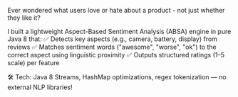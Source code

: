 Ever wondered what users love or hate about a product - not just whether they like it?

I built a lightweight Aspect-Based Sentiment Analysis (ABSA) engine in pure Java 8 that:
✅ Detects key aspects (e.g., camera, battery, display) from reviews
✅ Matches sentiment words ("awesome", "worse", "ok") to the correct aspect using linguistic proximity
✅ Outputs structured ratings (1–5 scale) per feature

🛠️ Tech: Java 8 Streams, HashMap optimizations, regex tokenization — no external NLP libraries!
